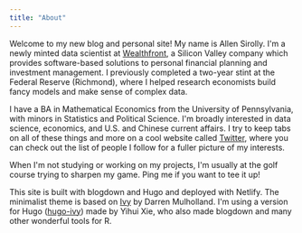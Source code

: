 ```yaml
---
title: "About"
---
```


Welcome to my new blog and personal site! My name is Allen Sirolly. I'm a newly minted data scientist at [Wealthfront](https://www.wealthfront.com/), a Silicon Valley company which provides software-based solutions to personal financial planning and investment management. I previously completed a two-year stint at the Federal Reserve (Richmond), where I helped research economists build fancy models and make sense of complex data.

I have a BA in Mathematical Economics from the University of Pennsylvania, with minors in Statistics and Political Science. I'm broadly interested in data science, economics, and U.S. and Chinese current affairs. I try to keep tabs on all of these things and more on a cool website called [Twitter](https://twitter.com/Sirallenrolly), where you can check out the list of people I follow for a fuller picture of my interests.

When I'm not studying or working on my projects, I'm usually at the golf course trying to sharpen my game. Ping me if you want to tee it up!

This site is built with blogdown and Hugo and deployed with Netlify. The minimalist theme is based on [Ivy](https://github.com/dmulholland/ivy) by Darren Mulholland. I'm using a version for Hugo ([hugo-ivy](https://github.com/yihui/hugo-ivy)) made by Yihui Xie, who also made blogdown and many other wonderful tools for R.

